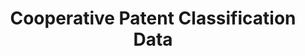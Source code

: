 ---
bigquery: https://console.cloud.google.com/bigquery?p=patents-public-data&d=cpc&page=dataset
citation: '“Cooperative Patent Classification” by the EPO and USPTO, for public use. '
contributors: EPO, USPTO
cost: None
description: Cooperative Patent Classification Data contains the scheme and definitions
  of the Cooperative Patent Classification system for classifying patent documents.
  The CPC is the result of a partnership between the EPO and the USPTO in their joint
  effort to develop a common, internationally compatible classification system for
  technical documents, in particular patent publications, which will be used by both
  offices in the patent granting process
documentation: https://www.cooperativepatentclassification.org/cpcSchemeAndDefinitions
last_edit: 04/13/2022, 06:30:15
location: https://www.cooperativepatentclassification.org/index
maintained_by: USPTO, EPO
schema_fields:
- glossary
- level
- additional_only
- informative_references
- residual_references
- applicationReferences
- dateRevised
- breakdown_code
- informativeReferences
- status
- parents
- limitingReferences
- breakdownCode
- synonyms
- title_part
- residualReferences
- titlePart
- title_full
- ipcConcordant
- limiting_references
- definition
- symbol
- childGroups
- not_allocatable
- application_references
- notAllocatable
- child_groups
- children
- sizeCache
- date_revised
- ipc_concordant
- titleFull
shortname: cooperative_patent_classification
tags:
- patents
- science
title: Cooperative Patent Classification Data
uuid: 984374a7-16e9-4b35-9445-458daceb01bf
---